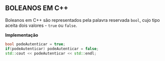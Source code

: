 ## BOLEANOS EM C++

Boleanos em C++ são representados pela palavra reservada `bool`, cujo tipo aceita dois valores - `true` ou `false`.

**Implementação**

```c++
bool podeAutenticar = true;
if(podeAutenticar) podeAutenticar = false;
std::cout << podeAutenticar << std::endl;
```
